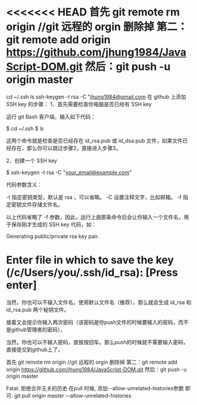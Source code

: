 <<<<<<< HEAD
首先 git remote rm origin 	//git 远程的 orgin 删除掉
 第二：git remote add origin https://github.com/jhung1984/JavaScript-DOM.git
然后：git push -u origin master
=======
cd ~/.ssh
ls
ssh-keygen -t rsa -C "jhung1984@gmail.com
在 github 上添加 SSH key 的步骤：
1、首先需要检查你电脑是否已经有 SSH key 

运行 git Bash 客户端，输入如下代码：

$ cd ~/.ssh
$ ls

这两个命令就是检查是否已经存在 id_rsa.pub 或 id_dsa.pub 文件，如果文件已经存在，那么你可以跳过步骤2，直接进入步骤3。

 
2、创建一个 SSH key 

$ ssh-keygen -t rsa -C "your_email@example.com"

代码参数含义：

-t 指定密钥类型，默认是 rsa ，可以省略。
-C 设置注释文字，比如邮箱。
-f 指定密钥文件存储文件名。

以上代码省略了 -f 参数，因此，运行上面那条命令后会让你输入一个文件名，用于保存刚才生成的 SSH key 代码，如：

Generating public/private rsa key pair.
# Enter file in which to save the key (/c/Users/you/.ssh/id_rsa): [Press enter]

当然，你也可以不输入文件名，使用默认文件名（推荐），那么就会生成 id_rsa 和 id_rsa.pub 两个秘钥文件。

 

接着又会提示你输入两次密码（该密码是你push文件的时候要输入的密码，而不是github管理者的密码），

当然，你也可以不输入密码，直接按回车。那么push的时候就不需要输入密码，直接提交到github上了，



首先 git remote rm origin 	//git 远程的 orgin 删除掉
 第二：git remote add origin https://github.com/jhung1984/JavaScript-DOM.git
然后：git push -u origin master


Fatal: 拒绝合并无关的历史
在pull 时候, 添加--allow-unrelated-histories参数 即可.
 git pull origin master --allow-unrelated-histories



